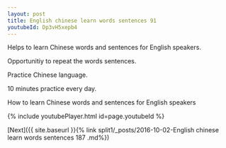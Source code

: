 ```yaml
---
layout: post
title: English chinese learn words sentences 91 
youtubeId: Dp3vH5xepb4
---
```

 
 
Helps to learn Chinese words and sentences for English speakers.

Opportunitiy to repeat the words sentences. 

Practice Chinese language. 
 
10 minutes practice every day. 
 
How to learn Chinese words and sentences for English speakers 
 
{% include youtubePlayer.html id=page.youtubeId %}
 
 
[Next]({{ site.baseurl }}{% link  split1/_posts/2016-10-02-English chinese learn words sentences 187 .md%})
 
